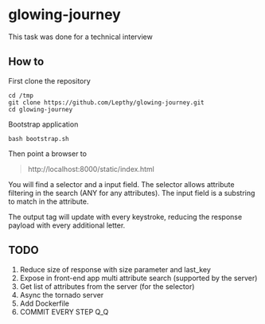 # glowing-journey

This task was done for a technical interview

## How to

First clone the repository

`cd /tmp`  
`git clone https://github.com/Lepthy/glowing-journey.git`  
`cd glowing-journey`  

Bootstrap application

`bash bootstrap.sh`  

Then point a browser to
> http://localhost:8000/static/index.html

You will find a selector and a input field.
The selector allows attribute filtering in the search (ANY for any attributes).
The input field is a substring to match in the attribute.

The output tag will update with every keystroke, reducing the response payload with every additional letter.

## TODO
1. Reduce size of response with size parameter and last_key
2. Expose in front-end app multi attribute search (supported by the server)
3. Get list of attributes from the server (for the selector)
4. Async the tornado server
5. Add Dockerfile
6. COMMIT EVERY STEP Q_Q
